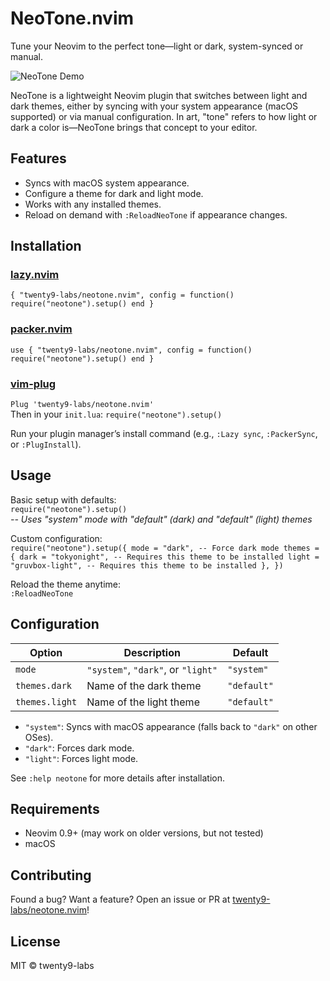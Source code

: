 # NeoTone.nvim

Tune your Neovim to the perfect tone—light or dark, system-synced or manual.

![NeoTone Demo](https://via.placeholder.com/600x200.png?text=NeoTone+Demo)

NeoTone is a lightweight Neovim plugin that switches between light and dark themes, either by syncing with your system appearance (macOS supported) or via manual configuration. In art, "tone" refers to how light or dark a color is—NeoTone brings that concept to your editor.

## Features
- Syncs with macOS system appearance.
- Configure a theme for dark and light mode.
- Works with any installed themes.
- Reload on demand with `:ReloadNeoTone` if appearance changes.

## Installation

### [lazy.nvim](https://github.com/folke/lazy.nvim)
`{ "twenty9-labs/neotone.nvim", config = function() require("neotone").setup() end }`

### [packer.nvim](https://github.com/wbthomason/packer.nvim)
`use { "twenty9-labs/neotone.nvim", config = function() require("neotone").setup() end }`

### [vim-plug](https://github.com/junegunn/vim-plug)
`Plug 'twenty9-labs/neotone.nvim'`  
Then in your `init.lua`: `require("neotone").setup()`

Run your plugin manager’s install command (e.g., `:Lazy sync`, `:PackerSync`, or `:PlugInstall`).

## Usage

Basic setup with defaults:  
`require("neotone").setup()`  
*-- Uses "system" mode with "default" (dark) and "default" (light) themes*

Custom configuration:  
`require("neotone").setup({ mode = "dark", -- Force dark mode themes = { dark = "tokyonight", -- Requires this theme to be installed light = "gruvbox-light", -- Requires this theme to be installed }, })`

Reload the theme anytime:  
`:ReloadNeoTone`

## Configuration

| Option         | Description                              | Default         |
|----------------|------------------------------------------|-----------------|
| `mode`         | `"system"`, `"dark"`, or `"light"`       | `"system"`      |
| `themes.dark`  | Name of the dark theme                   | `"default"`     |
| `themes.light` | Name of the light theme                  | `"default"`       |

- `"system"`: Syncs with macOS appearance (falls back to `"dark"` on other OSes).
- `"dark"`: Forces dark mode.
- `"light"`: Forces light mode.

See `:help neotone` for more details after installation.

## Requirements
- Neovim 0.9+ (may work on older versions, but not tested)
- macOS

## Contributing
Found a bug? Want a feature? Open an issue or PR at [twenty9-labs/neotone.nvim](https://github.com/twenty9-labs/neotone.nvim)!

## License
MIT © twenty9-labs
